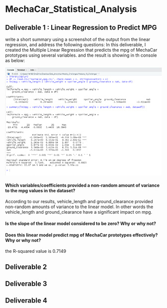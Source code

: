 # MechaCar_Statistical_Analysis

## Deliverable 1 : Linear Regression to Predict MPG
write a short summary using a screenshot of the output from the linear regression, and address the following questions:
In this deliverable, I created the Multiple Linear Regression that predicts the mpg of MechaCar prototypes using several variables.
and the result is showing in th console as below:

![console](deliverable_one.png "multiple linear regression model")

#### Which variables/coefficients provided a non-random amount of variance to the mpg values in the dataset?

According to our results, vehicle_length and ground_clearance provided non-random amounts of variance to the linear model. 
In other words the vehicle_length and ground_clearance have a significant impact on mpg. 

#### Is the slope of the linear model considered to be zero? Why or why not?

#### Does this linear model predict mpg of MechaCar prototypes effectively? Why or why not?
the R-squared value is 0.7149 


## Deliverable 2

## Deliverable 3

## Deliverable 4
